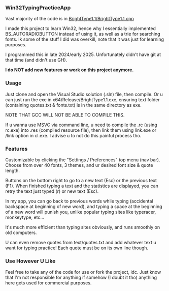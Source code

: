 ### Win32TypingPracticeApp

  Vast majority of the code is in [BrightType1.1/BrightType1.1.cpp](https://github.com/brightgao1/Win32TypingPracticeApp/blob/main/BrightType1.1/BrightType1.1.cpp)

  I made this project to learn Win32, hence why I essentially implemented BS_AUTORADIOBUTTON instead of using it, as well as a trie for searching fonts. Ik some of the stuff I did was overkill, note that it was just for learning purposes.

  I programmed this in late 2024/early 2025. Unfortunately didn't have git at that time (and didn't use GH). 
  
  **I do NOT add new features or work on this project anymore.**
### Usage
  Just clone and open the Visual Studio solution (.sln) file, then compile. 
  Or u can just run the exe in x64/Release/BrightType1.1.exe, ensuring text folder (containing quotes.txt & fonts.txt) is in the same directory as exe.

  NOTE THAT GCC WILL NOT BE ABLE TO COMPILE THIS.

  If u wanna use MSVC via command line, u need to compile the .rc (using rc.exe) into .res (compiled resource file), then link them using link.exe or /link option in cl.exe. I advise u to not do this painful process tho.
  
### Features
  Customizable by clicking the "Settings / Preferences" top menu (nav bar). Choose from over 40 fonts, 3 themes, and ur desired font size & quote length.

  Buttons on the bottom right to go to a new text (Esc) or the previous text (F1). When finished typing a text and the statistics are displayed, you can retry the text just typed (r) or new text (Esc).

  In my app, you can go back to previous words while typing (accidental backspace at beginning of new word), and typing a space at the beginning of a new word will punish you, unlike popular typing sites like typeracer, monkeytype, etc...
  
  It's much more efficient than typing sites obviously, and runs smoothly on old computers.

  U can even remove quotes from text/quotes.txt and add whatever text u want for typing practice! Each quote must be on its own line though.
### Use However U Like
  Feel free to take any of the code for use or fork the project, idc. Just know that I'm not responsible for anything if somehow (I doubt it tho) anything here gets used for commercial purposes.
